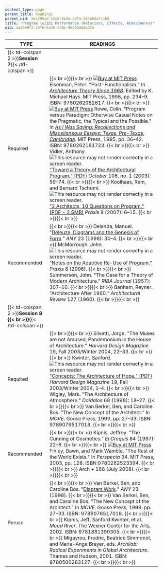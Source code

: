 ```yaml
---
content_type: page
parent_title: Readings
parent_uid: 2eaf95ad-12c8-6e2e-3d7a-204660a7c169
title: "Program \u21D2 Performance (Relations, Effects, Atmospheres)"
uid: aa39e9f2-3676-6adb-a30c-9d663de2d32a
---
```


| TYPE | READINGS |
| --- | --- |
| {{< td-colspan 2 >}}**Session 7**{{< /td-colspan >}} ||
| Required |  {{< br >}}{{< br >}} [![Buy at MIT Press](/images/mp_logo.gif)](https://mitpress.mit.edu/9780262082617) Eisenman, Peter. "Post-Functionalism." In [_Architecture Theory Since 1968_](https://mitpress.mit.edu/9780262082617). Edited by K. Michael Hays. MIT Press, 1998, pp. 234–9. ISBN: 9780262082617. {{< br >}}{{< br >}} [![Buy at MIT Press](/images/mp_logo.gif)](https://mitpress.mit.edu/9780262181723) Rowe, Colin. "Program versus Paradigm: Otherwise Casual Notes on the Pragmatic, the Typical and the Possible." In [_As I Was Saying: Recollections and Miscellaneous Essays: Texas, Pre-Texas, Cambridge_](https://mitpress.mit.edu/9780262181723). MIT Press, 1995, pp. 36–42. ISBN: 9780262181723. {{< br >}}{{< br >}} Vidler, Anthony. ![This resource may not render correctly in a screen reader.](/images/inacessible.gif)["Toward a Theory of the Architectural Program." (PDF)](https://watermark.silverchair.com/016228703322791025.pdf?token=AQECAHi208BE49Ooan9kkhW_Ercy7Dm3ZL_9Cf3qfKAc485ysgAAArswggK3BgkqhkiG9w0BBwagggKoMIICpAIBADCCAp0GCSqGSIb3DQEHATAeBglghkgBZQMEAS4wEQQMvrylE_xfb5gBeAEcAgEQgIICbjZsUl8xntedCtKKxDrI6hxUJf6u4RWwIhzl3Rn0QrbJ5jlabTuygM9fIFN8GXwBC3xUSmTXjuhuMmWoE2F8GlbUrZrCcByiWwKwVSh_VWkBhAFWBJ5oMRJX3gn6r9Kebw5G_bqrkwTUaOI3x4Z673FzdvnVag3LW3ejBCSEGjhZ0j_ee5B_68eUlgeVITi0WUpGndFqkJqvbPnc-ED-hcStHn74CYtwSzxkd-8PWoCzMA_xbKipepy32LgfzmAeKEET0m67ypd6dw9tVcGtvzpw55iYyUjI_0LHZi6yk5L8R_TngYY9OpM-wjXg1Qu73WKTrpJcwjAL9zy9tyeJEcdcy3-PUECnvBogdmE-Ij1_AYACqrSUjMPMJ5_hQB4DSrK6-2k2ELBdy6bzXc9UwOkb6hL6oFIs2lpdn3XXbdI47XZeXGTmtK5auuHhq6_samktIup0-5Wg71t646BPGBErHwuW3lQVI_IEIsaumK36--t7IjxWgX6Dy0NEJiSydoBtU61Cj_z4ysIK4oLryQu89JIWC4THyLX4QkJg5he6n5Kqas3HT3Sm9FCHXYbI1xc-sHVQhviM0brbdAwErOGyZeEy-3xN6afhkNt1wA1XxHWDQj-yQ8wP1aHTUwyhbRPstrFFRLX3DJJGE9VCFN6gxZbRNPQwpXBIM6yMceHMPqedCdECj8H4zZ9DvwL8k4U1iwrHhl6jb7oETa3utAbJAGRMpi0PZV1VoeUO6zpGFxh8fsiTVKo6JsQmWGYfF8k6X0MmzyvLuiV-bQgZvDmtQvjyIodxtjhaVNMTho1al0IdtgBccNoKqja5Ls4) _October_ 106, no. 1 (2003): 59–74. {{< br >}}{{< br >}} Koolhaas, Rem, and Bernard Tschumi. ![This resource may not render correctly in a screen reader.](/images/inacessible.gif)["2 Architects, 10 Questions on Program." (PDF - 2.5MB)](http://www.anamiljacki.com/wp-content/content/Article_Praxis8.pdf) _Praxis_ 8 (2007): 6–15. {{< br >}}{{< br >}}  |
| Recommended |  {{< br >}}{{< br >}} Delanda, Manuel. "[Deleuze, Diagrams and the Genesis of Form](http://www.scribd.com/doc/44348335/Delanda-Deleuze-Diagrams-and-the-Genesis-of-Form)." _ANY_ 23 (1998): 30–4. {{< br >}}{{< br >}} McMorrough, John. ![This resource may not render correctly in a screen reader.](/images/inacessible.gif)["Notes on the Adaptive Re-Use of Program."](https://www.jstor.org/stable/24328981?seq=1#page_scan_tab_contents) _Praxis_ 8 (2006). {{< br >}}{{< br >}} Summerson, John. "The Case for a Theory of Modern Architecture." _RIBA Journal_ (1957): 307–10. {{< br >}}{{< br >}} Banham, Reyner. "Architecture After 1960." _Architectural Review_ 127 (1960). {{< br >}}{{< br >}}  |
| {{< td-colspan 2 >}}**Session 8  {{< br >}}**{{< /td-colspan >}} ||
| Required |  {{< br >}}{{< br >}} Silvetti, Jorge. "The Muses are not Amused, Pandemonium in the House of Architecture." _Harvard Design Magazine_ 19, Fall 2003/Winter 2004, 22–33. {{< br >}}{{< br >}} Kwinter, Sanford. ![This resource may not render correctly in a screen reader.](/images/inacessible.gif)["Concepts: The Architecture of Hope." (PDF)](http://www.ntua.gr/archtech/forum/harvard-design-magazine/19_kwinter.pdf) _Harvard Design Magazine_ 19, Fall 2003/Winter 2004, 1–4. {{< br >}}{{< br >}} Wigley, Mark. "The Architecture of Atmosphere." _Daidalos_ 68 (1998): 18–27. {{< br >}}{{< br >}} Van Berkel, Ben, and Caroline Bos. "The New Concept of the Architect." In _MOVE_. Goose Press, 1999, pp. 27–33. ISBN: 9789076517018. {{< br >}}{{< br >}}  |
| Recommended |  {{< br >}}{{< br >}} Kipnis, Jeffrey. "The Cunning of Cosmetics." _El Croquis_ 84 (1997): 22–8. {{< br >}}{{< br >}} [![Buy at MIT Press](/images/mp_logo.gif)](https://mitpress.mit.edu/9780262523394) Finley, Dawn, and Mark Wamble. "The Rest of the World Exists." In _Perspecta_ 34. MIT Press, 2003, pp. 128. ISBN:9780262523394. {{< br >}}{{< br >}} Arch + 188 (July 2008). {{< br >}}{{< br >}}  |
| Peruse |  {{< br >}}{{< br >}} Van Berkel, Ben, and Caroline Bos. "[Diagram Work](https://www.jstor.org/stable/41856093?seq=1#page_scan_tab_contents)." _ANY_ 23 (1998). {{< br >}}{{< br >}} Van Berkel, Ben, and Caroline Bos. "The New Concept of the Architect." In _MOVE_. Goose Press, 1999, pp. 27–33. ISBN: 9789076517018. {{< br >}}{{< br >}} Kipnis, Jeff, Sanford Kwinter, et al. _Mood River_. The Wexner Center for the Arts, 2002. ISBN: 9781881390305. {{< br >}}{{< br >}} Migayrou, Fredric, Beatrice Simmonot, and Marie-Ange Brayer, eds. _Archilab: Radical Experiments in Global Architecture_. Thames and Hudson, 2001. ISBN: 9780500283127. {{< br >}}{{< br >}}